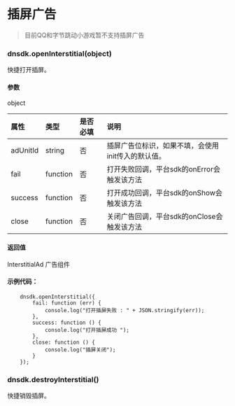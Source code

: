 # 插屏广告

> 目前QQ和字节跳动小游戏暂不支持插屏广告

### dnsdk.openInterstitial\(object\)

快捷打开插屏。

#### 参数

object

| 属性     | 类型     | 是否必填 | 说明                                               |
| :------- | :------- | :------- | :------------------------------------------------- |
| adUnitId | string   | 否       | 插屏广告位标识，如果不填，会使用init传入的默认值。 |
| fail     | function | 否       | 打开失败回调，平台sdk的onError会触发该方法         |
| success  | function | 否       | 打开成功回调，平台sdk的onShow会触发该方法          |
| close    | function | 否       | 关闭广告回调，平台sdk的onClose会触发该方法         |

#### 返回值

InterstitialAd 广告组件

#### 示例代码：

```
    dnsdk.openInterstitial({
        fail: function (err) {
            console.log("打开插屏失败 : " + JSON.stringify(err));
        },
        success: function () {
            console.log("打开插屏成功 ");
        },
        close: function () {
            console.log("插屏关闭");
        }
    });
```



### dnsdk.destroyInterstitial\(\)

快捷销毁插屏。

